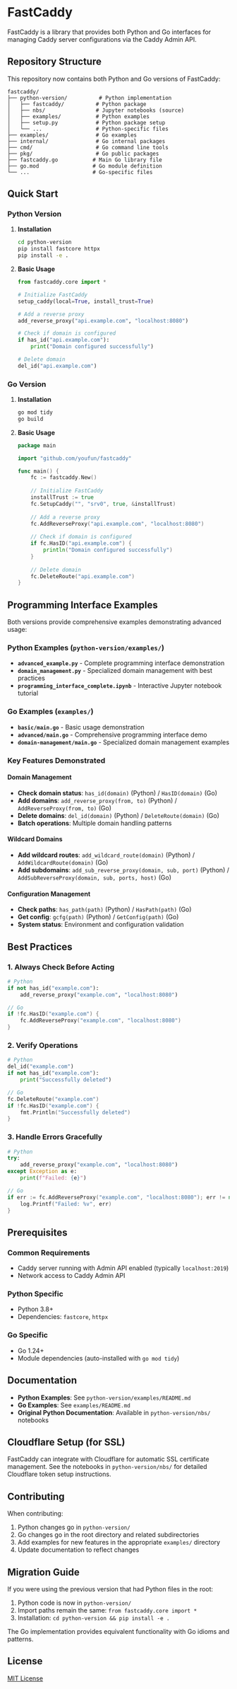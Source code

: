 # FastCaddy

FastCaddy is a library that provides both Python and Go interfaces for managing Caddy server configurations via the Caddy Admin API.

## Repository Structure

This repository now contains both Python and Go versions of FastCaddy:

```
fastcaddy/
├── python-version/          # Python implementation
│   ├── fastcaddy/          # Python package
│   ├── nbs/                # Jupyter notebooks (source)
│   ├── examples/           # Python examples
│   ├── setup.py            # Python package setup
│   └── ...                 # Python-specific files
├── examples/               # Go examples
├── internal/               # Go internal packages
├── cmd/                    # Go command line tools
├── pkg/                    # Go public packages
├── fastcaddy.go           # Main Go library file
├── go.mod                 # Go module definition
└── ...                    # Go-specific files
```

## Quick Start

### Python Version

1. **Installation**
   ```bash
   cd python-version
   pip install fastcore httpx
   pip install -e .
   ```

2. **Basic Usage**
   ```python
   from fastcaddy.core import *
   
   # Initialize FastCaddy
   setup_caddy(local=True, install_trust=True)
   
   # Add a reverse proxy
   add_reverse_proxy("api.example.com", "localhost:8080")
   
   # Check if domain is configured
   if has_id("api.example.com"):
       print("Domain configured successfully")
   
   # Delete domain
   del_id("api.example.com")
   ```

### Go Version

1. **Installation**
   ```bash
   go mod tidy
   go build
   ```

2. **Basic Usage**
   ```go
   package main
   
   import "github.com/youfun/fastcaddy"
   
   func main() {
       fc := fastcaddy.New()
       
       // Initialize FastCaddy
       installTrust := true
       fc.SetupCaddy("", "srv0", true, &installTrust)
       
       // Add a reverse proxy
       fc.AddReverseProxy("api.example.com", "localhost:8080")
       
       // Check if domain is configured
       if fc.HasID("api.example.com") {
           println("Domain configured successfully")
       }
       
       // Delete domain
       fc.DeleteRoute("api.example.com")
   }
   ```

## Programming Interface Examples

Both versions provide comprehensive examples demonstrating advanced usage:

### Python Examples (`python-version/examples/`)
- **`advanced_example.py`** - Complete programming interface demonstration
- **`domain_management.py`** - Specialized domain management with best practices
- **`programming_interface_complete.ipynb`** - Interactive Jupyter notebook tutorial

### Go Examples (`examples/`)
- **`basic/main.go`** - Basic usage demonstration  
- **`advanced/main.go`** - Comprehensive programming interface demo
- **`domain-management/main.go`** - Specialized domain management examples

### Key Features Demonstrated

#### Domain Management
- **Check domain status**: `has_id(domain)` (Python) / `HasID(domain)` (Go)
- **Add domains**: `add_reverse_proxy(from, to)` (Python) / `AddReverseProxy(from, to)` (Go)  
- **Delete domains**: `del_id(domain)` (Python) / `DeleteRoute(domain)` (Go)
- **Batch operations**: Multiple domain handling patterns

#### Wildcard Domains
- **Add wildcard routes**: `add_wildcard_route(domain)` (Python) / `AddWildcardRoute(domain)` (Go)
- **Add subdomains**: `add_sub_reverse_proxy(domain, sub, port)` (Python) / `AddSubReverseProxy(domain, sub, ports, host)` (Go)

#### Configuration Management
- **Check paths**: `has_path(path)` (Python) / `HasPath(path)` (Go)
- **Get config**: `gcfg(path)` (Python) / `GetConfig(path)` (Go)
- **System status**: Environment and configuration validation

## Best Practices

### 1. Always Check Before Acting
```python
# Python
if not has_id("example.com"):
    add_reverse_proxy("example.com", "localhost:8080")
```

```go
// Go
if !fc.HasID("example.com") {
    fc.AddReverseProxy("example.com", "localhost:8080")
}
```

### 2. Verify Operations
```python
# Python
del_id("example.com")
if not has_id("example.com"):
    print("Successfully deleted")
```

```go
// Go
fc.DeleteRoute("example.com")
if !fc.HasID("example.com") {
    fmt.Println("Successfully deleted")
}
```

### 3. Handle Errors Gracefully
```python
# Python
try:
    add_reverse_proxy("example.com", "localhost:8080")
except Exception as e:
    print(f"Failed: {e}")
```

```go
// Go
if err := fc.AddReverseProxy("example.com", "localhost:8080"); err != nil {
    log.Printf("Failed: %v", err)
}
```

## Prerequisites

### Common Requirements
- Caddy server running with Admin API enabled (typically `localhost:2019`)
- Network access to Caddy Admin API

### Python Specific
- Python 3.8+
- Dependencies: `fastcore`, `httpx`

### Go Specific  
- Go 1.24+
- Module dependencies (auto-installed with `go mod tidy`)

## Documentation

- **Python Examples**: See `python-version/examples/README.md`
- **Go Examples**: See `examples/README.md`
- **Original Python Documentation**: Available in `python-version/nbs/` notebooks

## Cloudflare Setup (for SSL)

FastCaddy can integrate with Cloudflare for automatic SSL certificate management. See the notebooks in `python-version/nbs/` for detailed Cloudflare token setup instructions.

## Contributing

When contributing:
1. Python changes go in `python-version/`
2. Go changes go in the root directory and related subdirectories
3. Add examples for new features in the appropriate `examples/` directory
4. Update documentation to reflect changes

## Migration Guide

If you were using the previous version that had Python files in the root:
1. Python code is now in `python-version/`
2. Import paths remain the same: `from fastcaddy.core import *`
3. Installation: `cd python-version && pip install -e .`

The Go implementation provides equivalent functionality with Go idioms and patterns.

## License

[MIT License](LICENSE)